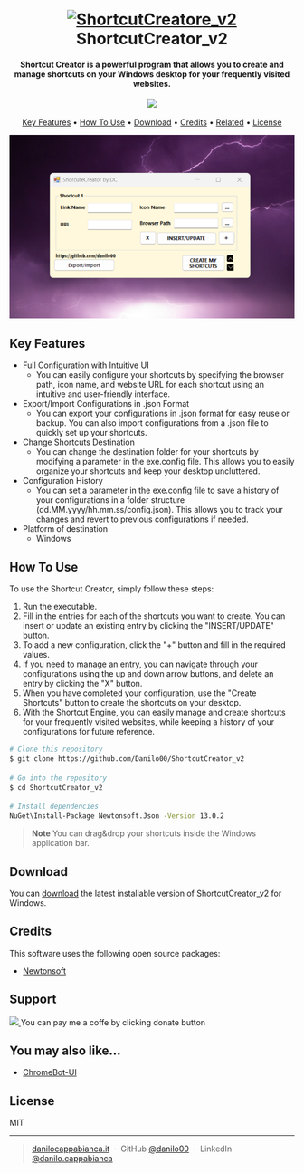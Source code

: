 
<h1 align="center">
  <br>
  <a href="https://github.com/Danilo00/ShortcutCreator_v2/"><img src="https://cdn.icon-icons.com/icons2/2608/PNG/128/shortcuts_icon_156793.png" alt="ShortcutCreatore_v2" width="200"></a>
  <br>
  ShortcutCreator_v2
  <br>
</h1>

<h4 align="center">Shortcut Creator is a powerful program that allows you to create and manage shortcuts on your Windows desktop for your frequently visited websites.</h4>

<p align="center">
  <a href="https://www.paypal.me/daniloxpay">
    <img src="https://img.shields.io/badge/$-donate-ff69b4.svg?maxAge=2592000&amp;style=flat">
  </a>
</p>

<p align="center">
  <a href="#key-features">Key Features</a> •
  <a href="#how-to-use">How To Use</a> •
  <a href="#download">Download</a> •
  <a href="#credits">Credits</a> •
  <a href="#related">Related</a> •
  <a href="#license">License</a>
</p>

<p align="center"><img src="https://github.com/Danilo00/ShortcutCreator_v2/blob/master/shortcutCreator.png"></p>

## Key Features

* Full Configuration with Intuitive UI
  - You can easily configure your shortcuts by specifying the browser path, icon name, and website URL for each shortcut using an intuitive and user-friendly interface.
* Export/Import Configurations in .json Format
  - You can export your configurations in .json format for easy reuse or backup. You can also import configurations from a .json file to quickly set up your shortcuts.
* Change Shortcuts Destination
  - You can change the destination folder for your shortcuts by modifying a parameter in the exe.config file. This allows you to easily organize your shortcuts and keep your desktop uncluttered.
* Configuration History
  - You can set a parameter in the exe.config file to save a history of your configurations in a folder structure (dd.MM.yyyy/hh.mm.ss/config.json). This allows you to track your changes and revert to previous configurations if needed.
* Platform of destination
  - Windows

## How To Use

To use the Shortcut Creator, simply follow these steps:

1. Run the executable.
2. Fill in the entries for each of the shortcuts you want to create. You can insert or update an existing entry by clicking the "INSERT/UPDATE" button.
3. To add a new configuration, click the "+" button and fill in the required values.
4. If you need to manage an entry, you can navigate through your configurations using the up and down arrow buttons, and delete an entry by clicking the "X" button.
5. When you have completed your configuration, use the "Create Shortcuts" button to create the shortcuts on your desktop.
6. With the Shortcut Engine, you can easily manage and create shortcuts for your frequently visited websites, while keeping a history of your configurations for future reference.

```bash
# Clone this repository
$ git clone https://github.com/Danilo00/ShortcutCreator_v2

# Go into the repository
$ cd ShortcutCreator_v2

# Install dependencies
NuGet\Install-Package Newtonsoft.Json -Version 13.0.2

```

> **Note**
You can drag&drop your shortcuts inside the Windows application bar.

## Download

You can [download](https://github.com/Danilo00/ShortcutCreator_v2/blob/master/ShortcutCreator_v2.zip) the latest installable version of ShortcutCreator_v2 for Windows.

## Credits

This software uses the following open source packages:

- [Newtonsoft](https://www.newtonsoft.com/json)

## Support

<a href="https://www.paypal.me/daniloxpay">
    <img src="https://img.shields.io/badge/$-donate-ff69b4.svg?maxAge=2592000&amp;style=flat">
  </a>
You can pay me a coffe by clicking donate button

## You may also like...

- [ChromeBot-UI](https://github.com/Danilo00/ChromeBot-UI)

## License

MIT

---

> [danilocappabianca.it](https://www.danilocappabianca.it) &nbsp;&middot;&nbsp;
> GitHub [@danilo00](https://github.com/danilo00) &nbsp;&middot;&nbsp;
> LinkedIn [@danilo.cappabianca](https://www.linkedin.com/in/danilo-cappabianca/)

